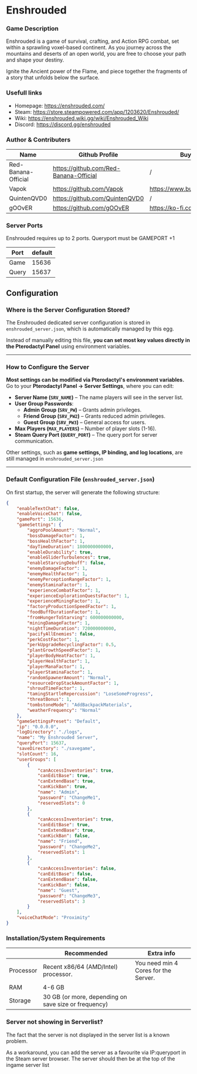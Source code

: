 # Enshrouded

### Game Description

Enshrouded is a game of survival, crafting, and Action RPG combat, set within a sprawling voxel-based continent. As you journey across the mountains and deserts of an open world, you are free to choose your path and shape your destiny.

Ignite the Ancient power of the Flame, and piece together the fragments of a story that unfolds below the surface.

### Usefull links

- Homepage: https://enshrouded.com/
- Steam: https://store.steampowered.com/app/1203620/Enshrouded/
- Wiki: https://enshrouded.wiki.gg/wiki/Enshrouded_Wiki
- Discord: https://discord.gg/enshrouded

### Author & Contributers
| Name        | Github Profile  | Buy me a Coffee |
| ------------- |-------------|-------------|
|   Red-Banana-Official  | https://github.com/Red-Banana-Official | / |
|   Vapok   | https://github.com/Vapok | https://www.buymeacoffee.com/vapok |
|   QuintenQVD0   | https://github.com/QuintenQVD0 | / |
|   gOOvER   | https://github.com/gOOvER | https://ko-fi.com/B0B351D0Q  |

### Server Ports

Enshrouded requires up to 2 ports. Queryport must be GAMEPORT +1 

| Port    | default       |
|---------|---------------|
| Game    |     15636     |
| Query   |     15637     |

## Configuration

### **Where is the Server Configuration Stored?**
The Enshrouded dedicated server configuration is stored in `enshrouded_server.json`, which is automatically managed by this egg.

Instead of manually editing this file, **you can set most key values directly in the Pterodactyl Panel** using environment variables.

---

### **How to Configure the Server**
**Most settings can be modified via Pterodactyl's environment variables.**  
Go to your **Pterodactyl Panel → Server Settings**, where you can edit:
- **Server Name (`SRV_NAME`)** – The name players will see in the server list.
- **User Group Passwords**:
  - **Admin Group (`SRV_PW`)** – Grants admin privileges.
  - **Friend Group (`SRV_PW2`)** – Grants reduced admin privileges.
  - **Guest Group (`SRV_PW3`)** – General access for users.
- **Max Players (`MAX_PLAYERS`)** – Number of player slots (1-16).
- **Steam Query Port (`QUERY_PORT`)** – The query port for server communication.

Other settings, such as **game settings, IP binding, and log locations**, are still managed in `enshrouded_server.json`

---

### **Default Configuration File (`enshrouded_server.json`)**
On first startup, the server will generate the following structure:

```json
{
    "enableTextChat": false,
    "enableVoiceChat": false,
    "gamePort": 15636,
    "gameSettings": {
        "aggroPoolAmount": "Normal",
        "bossDamageFactor": 1,
        "bossHealthFactor": 1,
        "dayTimeDuration": 1800000000000,
        "enableDurability": true,
        "enableGliderTurbulences": true,
        "enableStarvingDebuff": false,
        "enemyDamageFactor": 1,
        "enemyHealthFactor": 1,
        "enemyPerceptionRangeFactor": 1,
        "enemyStaminaFactor": 1,
        "experienceCombatFactor": 1,
        "experienceExplorationQuestsFactor": 1,
        "experienceMiningFactor": 1,
        "factoryProductionSpeedFactor": 1,
        "foodBuffDurationFactor": 1,
        "fromHungerToStarving": 600000000000,
        "miningDamageFactor": 1,
        "nightTimeDuration": 720000000000,
        "pacifyAllEnemies": false,
        "perkCostFactor": 1,
        "perkUpgradeRecyclingFactor": 0.5,
        "plantGrowthSpeedFactor": 1,
        "playerBodyHeatFactor": 1,
        "playerHealthFactor": 1,
        "playerManaFactor": 1,
        "playerStaminaFactor": 1,
        "randomSpawnerAmount": "Normal",
        "resourceDropStackAmountFactor": 1,
        "shroudTimeFactor": 1,
        "tamingStartleRepercussion": "LoseSomeProgress",
        "threatBonus": 1,
        "tombstoneMode": "AddBackpackMaterials",
        "weatherFrequency": "Normal"
    },
    "gameSettingsPreset": "Default",
    "ip": "0.0.0.0",
    "logDirectory": "./logs",
    "name": "My Enshrouded Server",
    "queryPort": 15637,
    "saveDirectory": "./savegame",
    "slotCount": 16,
    "userGroups": [
        {
            "canAccessInventories": true,
            "canEditBase": true,
            "canExtendBase": true,
            "canKickBan": true,
            "name": "Admin",
            "password": "ChangeMe1",
            "reservedSlots": 0
        },
        {
            "canAccessInventories": true,
            "canEditBase": true,
            "canExtendBase": true,
            "canKickBan": false,
            "name": "Friend",
            "password": "ChangeMe2",
            "reservedSlots": 1
        },
        {
            "canAccessInventories": false,
            "canEditBase": false,
            "canExtendBase": false,
            "canKickBan": false,
            "name": "Guest",
            "password": "ChangeMe3",
            "reservedSlots": 3
        }
    ],
    "voiceChatMode": "Proximity"
}
```

### Installation/System Requirements

|           | Recommended  | Extra info  |
|-----------|--------------|-------------|
| Processor | Recent x86/64 (AMD/Intel) processor. | You need min 4 Cores for the Server. |
| RAM       |  4-6 GB     |
| Storage   |  30 GB (or more, depending on save size or frequency) |

### Server not showing in Serverlist?

The fact that the server is not displayed in the server list is a known problem.

As a workaround, you can add the server as a favourite via IP:queryport in the Steam server browser.
The server should then be at the top of the ingame server list
